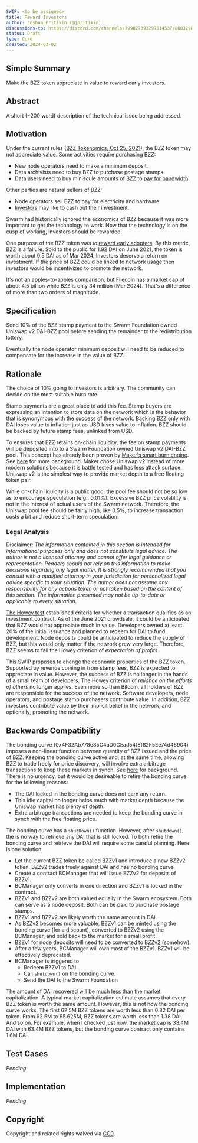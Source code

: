 ```yaml
---
SWIP: <to be assigned>
title: Reward Investors
author: Joshua Pritikin (@jpritikin)
discussions-to: https://discord.com/channels/799027393297514537/808329804268699678
status: Draft
type: Core
created: 2024-03-02
---
```


<!--You can leave these HTML comments in your merged SWIP and delete the visible duplicate text guides, they will not appear and may be helpful to refer to if you edit it again. This is the suggested template for new SWIPs. Note that a SWIP number will be assigned by an editor. When opening a pull request to submit your SWIP, please use an abbreviated title in the filename, `SWIP-draft_title_abbrev.md`. The title should be 44 characters or less.-->

## Simple Summary
<!--"If you can't explain it simply, you don't understand it well enough." Provide a simplified and layman-accessible explanation of the SWIP.-->
Make the BZZ token appreciate in value to reward early investors.

## Abstract
<!--A short (~200 word) description of the technical issue being addressed.-->
A short (~200 word) description of the technical issue being addressed.

## Motivation
<!--The motivation is critical for SWIPs that want to change the Swarm protocol. It should clearly explain why the existing protocol specification is inadequate to address the problem that the SWIP solves. SWIP submissions without sufficient motivation may be rejected outright.-->
Under the current rules ([BZZ Tokenomics, Oct 25, 2021](https://medium.com/ethereum-swarm/swarm-tokenomics-91254cd5adf)), the BZZ token may not appreciate value. Some activities require purchasing BZZ:
- New node operators need to make a minimum deposit.
- Data archivists need to buy BZZ to purchase postage stamps.
- Data users need to buy miniscule amounts of BZZ to [pay for bandwidth](https://blog.ethswarm.org/foundation/2021/understanding-swarms-bandwidth-incentives/).

Other parties are natural sellers of BZZ:
- Node operators sell BZZ to pay for electricity and hardware.
- [Investors](https://cryptorank.io/ico/swarm) may like to cash out their investment.

Swarm had historically ignored the economics of BZZ because it was more important to get the technology to work. Now that the technology is on the cusp of working, investors should be rewarded.

One purpose of the BZZ token was to [reward early adopters](https://blog.ethswarm.org/foundation/2021/swarm-is-airdropping-1000000-bzz/). By this metric, BZZ is a failure. Sold to the public for 1.92 DAI on June 2021, the token is worth about 0.5 DAI as of Mar 2024. Investors deserve a return on investment. If the price of BZZ could be linked to network usage then investors would be incentivized to promote the network.

It's not an apples-to-apples comparison, but Filecoin has a market cap of about 4.5 billion while BZZ is only 34 million (Mar 2024). That's a difference of more than two orders of magnitude.

## Specification
<!--The technical specification should describe the syntax and semantics of any new feature. The specification should be detailed enough to allow competing, interoperable implementations for the current Swarm platform and future client implementations.-->

Send 10% of the BZZ stamp payment to the Swarm Foundation owned Uniswap v2 DAI-BZZ pool before sending the remainder to the redistribution lottery.

Eventually the node operator minimum deposit will need to be reduced to compensate for the increase in the value of BZZ.

## Rationale
<!--The rationale fleshes out the specification by describing what motivated the design and why particular design decisions were made. It should describe alternate designs that were considered and related work, e.g. how the feature is supported in other languages. The rationale may also provide evidence of consensus within the community, and should discuss important objections or concerns raised during discussion.-->

The choice of 10% going to investors is arbitrary. The community can decide on the most suitable burn rate.

Stamp payments are a great place to add this fee. Stamp buyers are expressing an intention to store data on the network which is the behavior that is synonymous with the success of the network. Backing BZZ only with DAI loses value to inflation just as USD loses value to inflation. BZZ should be backed by future stamp fees, unlinked from USD.

To ensures that BZZ retains on-chain liquidity, the fee on stamp payments will be deposited into to a Swarm Foundation owned Uniswap v2 DAI-BZZ pool. This concept has already been proven by [Maker's smart burn engine](https://makerburn.com/#/buyback). See [here](https://vote.makerdao.com/polling/QmQmxEZp#poll-detail) for more background. Maker chose Uniswap v2 instead of more modern solutions because it is battle tested and has less attack surface. Uniswap v2 is the simplest way to provide market depth to a free floating token pair.

While on-chain liquidity is a public good, the pool fee should not be so low as to encourage speculation (e.g., 0.01%). Excessive BZZ price volatility is not in the interest of actual users of the Swarm network. Therefore, the Uniswap pool fee should be fairly high, like 0.5%, to increase transaction costs a bit and reduce short-term speculation.

### Legal Analysis

Disclaimer: *The information contained in this section is intended for informational purposes only and does not constitute legal advice. The author is not a licensed attorney and cannot offer legal guidance or representation. Readers should not rely on this information to make decisions regarding any legal matter. It is strongly recommended that you consult with a qualified attorney in your jurisdiction for personalized legal advice specific to your situation. The author does not assume any responsibility for any actions taken or not taken based on the content of this section. The information presented may not be up-to-date or applicable to every situation.*

[The Howey test](https://www.investopedia.com/does-crypto-pass-the-howey-test-8385183) established criteria for whether a transaction qualifies as an investment contract. As of the June 2021 crowdsale, it could be anticipated that BZZ would not appreciate much in value. Developers owned at least 20% of the initial issuance and planned to redeem for DAI to fund development. Node deposits could be anticipated to reduce the supply of BZZ, but this would only matter if the network grew very large. Therefore, BZZ seems to fail the Howey criterion of *expectation of profits*.

This SWIP proposes to change the economic properties of the BZZ token. Supported by revenue coming in from stamp fees, BZZ is expected to appreciate in value. However, the success of BZZ is no longer in the hands of a small team of developers. The Howey criterion of *reliance on the efforts of others* no longer applies. Even more so than Bitcoin, all holders of BZZ are responsible for the success of the network. Software developers, node operators, and postage stamp purchasers contribute value. In addition, BZZ investors contribute value by their implicit belief in the network, and optionally, promoting the network.

## Backwards Compatibility
<!--All SWIPs that introduce backwards incompatibilities must include a section describing these incompatibilities and their severity. The SWIP must explain how the author proposes to deal with these incompatibilities. SWIP submissions without a sufficient backwards compatibility treatise may be rejected outright.-->

The bonding curve (0x4F32Ab778e85C4aD0CEad54f8f82F5Ee74d46904) imposes a non-linear function between quantity of BZZ issued and the price of BZZ. Keeping the bonding curve active and, at the same time, allowing BZZ to trade freely for price discovery, will involve extra arbitrage transactions to keep these markets in synch. See [here](https://medium.com/ethereum-swarm/swarm-and-its-bzzaar-bonding-curve-ac2fa9889914) for background. There is no urgency, but it would be desireable to retire the bonding curve for the following reasons:

- The DAI locked in the bonding curve does not earn any return.
- This idle capital no longer helps much with market depth because the Uniswap market has plenty of depth.
- Extra arbitrage transactions are needed to keep the bonding curve in synch with the free floating price.

The bonding curve has a `shutDown()` function. However, after `shutdown()`, the is no way to retrieve any DAI that is still locked. To both retire the bonding curve and retrieve the DAI will require some careful planning. Here is one solution:

- Let the current BZZ token be called BZZv1 and introduce a new BZZv2 token. BZZv2 trades freely against DAI and has no bonding curve.
- Create a contract BCManager that will issue BZZv2 for deposits of BZZv1.
- BCManager only converts in one direction and BZZv1 is locked in the contract.
- BZZv1 and BZZv2 are both valued equally in the Swarm ecosystem. Both can serve as a node deposit. Both can be paid to purchase postage stamps.
- BZZv1 and BZZv2 are likely worth the same amount in DAI.
- As BZZv2 becomes more valuable, BZZv1 can be minted using the bonding curve (for a discount), converted to BZZv2 using the BCManager, and sold back to the market for a small profit.
- BZZv1 for node deposits will need to be converted to BZZv2 (somehow).
- After a few years, BCManager will own most of the BZZv1. BZZv1 will be effectively deprecated.
- BCManager is triggered to
  - Redeem BZZv1 to DAI.
  - Call `shutdown()` on the bonding curve.
  - Send the DAI to the Swarm Foundation

The amount of DAI recovered will be much less than the market capitalization. A typical market capitalization estimate assumes that every BZZ token is worth the same amount. However, this is not how the bonding curve works. The first 62.5M BZZ tokens are worth less than 0.32 DAI per token. From 62.5M to 65.625M, BZZ tokens are worth less than 1.38 DAI. And so on. For example, when I checked just now, the market cap is 33.4M DAI with 63.4M BZZ tokens, but the bonding curve contract only contains 1.6M DAI.

## Test Cases
<!--Test cases for an implementation are mandatory for SWIPs that are affecting changes to data and message formats. Other SWIPs can choose to include links to test cases if applicable.-->
*Pending*

## Implementation
<!--The implementations must be completed before any SWIP is given status "Final", but it need not be completed before the SWIP is accepted. While there is merit to the approach of reaching consensus on the specification and rationale before writing code, the principle of "rough consensus and running code" is still useful when it comes to resolving many discussions of API details.-->
*Pending*

## Copyright
Copyright and related rights waived via [CC0](https://creativecommons.org/publicdomain/zero/1.0/).
